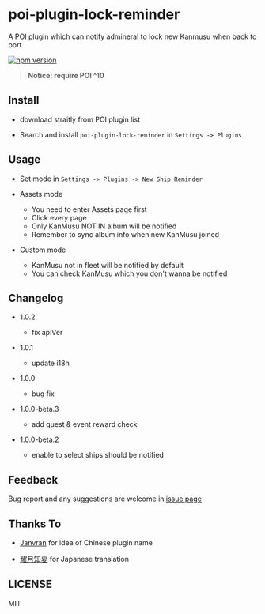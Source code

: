 # poi-plugin-lock-reminder

A [POI](https://poi.io) plugin which can notify admineral to lock new Kanmusu when back to port.

[![npm version](https://badge.fury.io/js/poi-plugin-lock-reminder.svg)](https://badge.fury.io/js/poi-plugin-lock-reminder)

> **Notice: require POI ^10**

## Install

- download straitly from POI plugin list

- Search and install `poi-plugin-lock-reminder` in `Settings -> Plugins`

## Usage

- Set mode in `Settings -> Plugins -> New Ship Reminder`

- Assets mode

  - You need to enter Assets page first
  - Click every page
  - Only KanMusu NOT IN album will be notified
  - Remember to sync album info when new KanMusu joined

- Custom mode
  - KanMusu not in fleet will be notified by default
  - You can check KanMusu which you don't wanna be notified

## Changelog

- 1.0.2
  - fix apiVer

- 1.0.1
  - update i18n

- 1.0.0
  - bug fix

- 1.0.0-beta.3
  - add quest & event reward check

- 1.0.0-beta.2
  - enable to select ships should be notified

## Feedback

Bug report and any suggestions are welcome in [issue page](https://github.com/SoraYama/poi-plugin-lock-reminder/issues)

## Thanks To

- [Janvran](https://github.com/Javran) for idea of Chinese plugin name

- [耀月知夏](https://www.weibo.com/yueyey1113) for Japanese translation

## LICENSE

MIT

